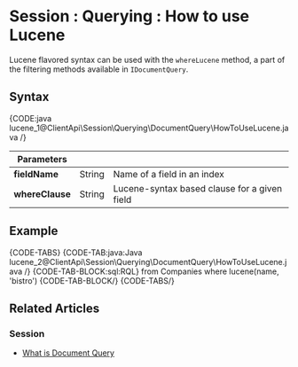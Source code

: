 # Session : Querying : How to use Lucene

Lucene flavored syntax can be used with the `whereLucene` method, a part of the filtering methods available in `IDocumentQuery`.

## Syntax

{CODE:java lucene_1@ClientApi\Session\Querying\DocumentQuery\HowToUseLucene.java /}

| Parameters | | |
| ------------- | ------------- | ----- |
| **fieldName** | String | Name of a field in an index |
| **whereClause** | String | Lucene-syntax based clause for a given field |

## Example

{CODE-TABS}
{CODE-TAB:java:Java lucene_2@ClientApi\Session\Querying\DocumentQuery\HowToUseLucene.java /}
{CODE-TAB-BLOCK:sql:RQL}
from Companies 
where lucene(name, 'bistro')
{CODE-TAB-BLOCK/}
{CODE-TABS/}

## Related Articles

### Session

- [What is Document Query](../../../../client-api/session/querying/document-query/what-is-document-query)
